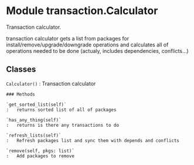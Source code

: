 Module transaction.Calculator
=============================
Transaction calculator.

transaction calculator gets a list from packages for
install/remove/upgrade/downgrade operations
and calculates all of operations needed to be done
(actualy, includes dependencies, conflicts...)

Classes
-------

`Calculator()`
:   Transaction calculator

    ### Methods

    `get_sorted_list(self)`
    :   returns sorted list of all of packages

    `has_any_thing(self)`
    :   returns is there any transactions to do

    `refresh_lists(self)`
    :   Refresh packages list and sync them with depends and conflicts

    `remove(self, pkgs: list)`
    :   Add packages to remove